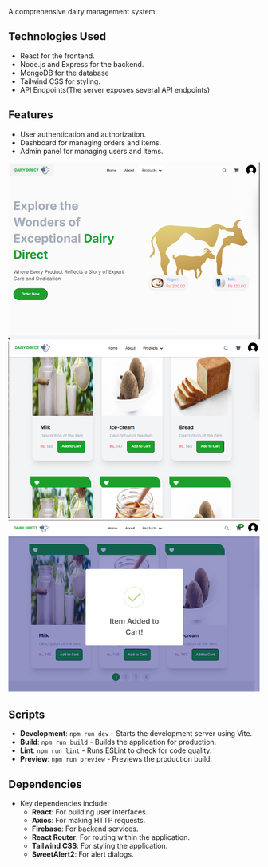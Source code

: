 

A comprehensive dairy management system

## Technologies Used
- React for the frontend.
- Node.js and Express for the backend.
- MongoDB for the database 
- Tailwind CSS for styling.
- API Endpoints(The server exposes several API endpoints)

## Features
- User authentication and authorization.
- Dashboard for managing orders and items.
- Admin panel for managing users and items.


![preview img](/preview1.png)
![preview img](/preview2.png)
![preview img](/preview3.png)

## Scripts
- **Development**: `npm run dev` - Starts the development server using Vite.
- **Build**: `npm run build` - Builds the application for production.
- **Lint**: `npm run lint` - Runs ESLint to check for code quality.
- **Preview**: `npm run preview` - Previews the production build.

## Dependencies
- Key dependencies include:
  - **React**: For building user interfaces.
  - **Axios**: For making HTTP requests.
  - **Firebase**: For backend services.
  - **React Router**: For routing within the application.
  - **Tailwind CSS**: For styling the application.
  - **SweetAlert2**: For alert dialogs.

